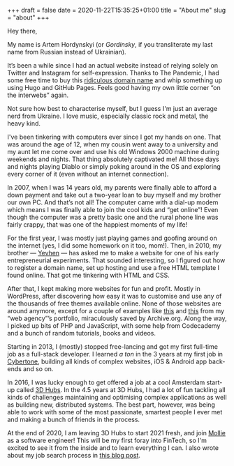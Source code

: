 +++ 
draft = false
date = 2020-11-22T15:35:25+01:00
title = "About me"
slug = "about" 
+++

Hey there,

My name is Artem Hordynskyi (or _Gordinsky_, if you transliterate my last name from Russian instead of Ukrainian).

It’s been a while since I had an actual website instead of relying solely on Twitter and Instagram for self-expression. Thanks to The Pandemic, I had some free time to buy this [ridiculous domain name](https://artem.cool) and whip something up using Hugo and GitHub Pages. Feels good having my own little corner “on the interwebs” again.

Not sure how best to characterise myself, but I guess I'm just an average nerd from Ukraine. I love music, especially classic rock and metal, the heavy kind.

I've been tinkering with computers ever since I got my hands on one. That was around the age of 12, when my cousin went away to a university and my aunt let me come over and use his old Windows 2000 machine during weekends and nights. That thing absolutely captivated me! All those days and nights playing Diablo or simply poking around in the OS and exploring every corner of it (even without an internet connection).

In 2007, when I was 14 years old, my parents were finally able to afford a down payment and take out a two-year loan to buy myself and my brother our own PC. And that’s not all! The computer came with a dial-up modem which means I was finally able to join the cool kids and “get online”! Even though the computer was a pretty basic one and the rural phone line was fairly crappy, that was one of the happiest moments of my life!

For the first year, I was mostly just playing games and goofing around on the internet (yes, I did some homework on it too, mom!). Then, in 2010, my brother — [Yevhen](https://www.linkedin.com/in/yevhen-hordynskyi) — has asked me to make a website for one of his early entrepreneurial experiments. That sounded interesting, so I figured out how to register a domain name, set up hosting and use a free HTML template I found online. That got me tinkering with HTML and CSS.

After that, I kept making more websites for fun and profit. Mostly in WordPress, after discovering how easy it was to customise and use any of the thousands of free themes available online. None of those websites are around anymore, except for a couple of examples like [this](https://web.archive.org/web/20130724141314/http://ayesense.com/project/reklabus) and [this](https://web.archive.org/web/20130724141453/http://ayesense.com/project/lifestyle) from my “web agency”’s portfolio, miraculously saved by Archive.org.
Along the way, I picked up bits of PHP and JavaScript, with some help from Codecademy and a bunch of random tutorials, books and videos.

Starting in 2013, I (mostly) stopped free-lancing and got my first full-time job as a full-stack developer.
I learned *a ton* in the 3 years at my first job in [Cybertone](https://cybertone.us), building all kinds of complex websites, iOS & Android app back-ends and so on.

In 2016, I was lucky enough to get offered a job at a cool Amsterdam start-up called [3D Hubs](https://www.3dhubs.com).
In the 4.5 years at 3D Hubs, I had a lot of fun tackling all kinds of challenges maintaining and optimising complex applications as well as building new, distributed systems. The best part, however, was being able to work with some of the most passionate, smartest people I ever met and making a bunch of friends in the process.

At the end of 2020, I am leaving 3D Hubs to start 2021 fresh, and join [Mollie](https://www.mollie.com) as a software engineer! This will be my first foray into FinTech, so I'm excited to see it from the inside and to learn everything I can. I also wrote about my job search process in [this blog post](https://artem.cool/blog/switching-jobs-during-pandemic).
